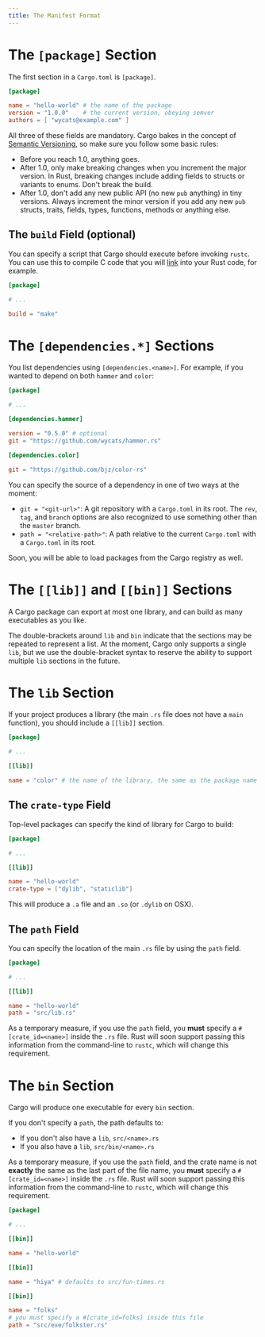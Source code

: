 ```yaml
---
title: The Manifest Format
---
```


# The `[package]` Section

The first section in a `Cargo.toml` is `[package]`.

```toml
[package]

name = "hello-world" # the name of the package
version = "1.0.0"    # the current version, obeying semver
authors = [ "wycats@example.com" ]
```

All three of these fields are mandatory. Cargo bakes in the concept of
[Semantic Versioning](http://semver.org/), so make sure you follow some
basic rules:

* Before you reach 1.0, anything goes.
* After 1.0, only make breaking changes when you increment the major
  version. In Rust, breaking changes include adding fields to structs or
  variants to enums. Don't break the build.
* After 1.0, don't add any new public API (no new `pub` anything) in
  tiny versions. Always increment the minor version if you add any new
  `pub` structs, traits, fields, types, functions, methods or anything else.

## The `build` Field (optional)

You can specify a script that Cargo should execute before invoking
`rustc`. You can use this to compile C code that you will [link][1] into
your Rust code, for example.

[1]: http://doc.rust-lang.org/rust.html#external-blocks

```toml
[package]

# ...

build = "make"
```

# The `[dependencies.*]` Sections

You list dependencies using `[dependencies.<name>]`. For example, if you
wanted to depend on both `hammer` and `color`:

```toml
[package]

# ...

[dependencies.hammer]

version = "0.5.0" # optional
git = "https://github.com/wycats/hammer.rs"

[dependencies.color]

git = "https://github.com/bjz/color-rs"
```

You can specify the source of a dependency in one of two ways at the moment:

* `git = "<git-url>"`: A git repository with a `Cargo.toml` in its root. The
  `rev`, `tag`, and `branch` options are also recognized to use something other
  than the `master` branch.
* `path = "<relative-path>"`: A path relative to the current `Cargo.toml`
  with a `Cargo.toml` in its root.

Soon, you will be able to load packages from the Cargo registry as well.

# The `[[lib]]` and `[[bin]]` Sections

A Cargo package can export at most one library, and can build as many
executables as you like.

The double-brackets around `lib` and `bin` indicate that the sections
may be repeated to represent a list. At the moment, Cargo only supports
a single `lib`, but we use the double-bracket syntax to reserve the
ability to support multiple `lib` sections in the future.

# The `lib` Section

If your project produces a library (the main `.rs` file does not have a
`main` function), you should include a `[[lib]]` section.

```toml
[package]

# ...

[[lib]]

name = "color" # the name of the library, the same as the package name
```

## The `crate-type` Field

Top-level packages can specify the kind of library for Cargo to build:

```toml
[package]

# ...

[[lib]]

name = "hello-world"
crate-type = ["dylib", "staticlib"]
```

This will produce a `.a` file and an `.so` (or `.dylib` on OSX).

## The `path` Field

You can specify the location of the main `.rs` file by using the `path`
field.

```toml
[package]

# ...

[[lib]]

name = "hello-world"
path = "src/lib.rs"
```

As a temporary measure, if you use the `path` field, you **must**
specify a `#[crate_id=<name>]` inside the `.rs` file. Rust will soon
support passing this information from the command-line to `rustc`, which
will change this requirement.

# The `bin` Section

Cargo will produce one executable for every `bin` section.

If you don't specify a `path`, the path defaults to:

* If you don't also have a `lib`, `src/<name>.rs`
* If you also have a `lib`, `src/bin/<name>.rs`

As a temporary measure, if you use the `path` field, and the crate name
is not **exactly** the same as the last part of the file name, you
**must** specify a `#[crate_id=<name>]` inside the `.rs` file. Rust will
soon support passing this information from the command-line to `rustc`,
which will change this requirement.

```toml
[package]

# ...

[[bin]]

name = "hello-world"

[[bin]]

name = "hiya" # defaults to src/fun-times.rs

[[bin]]

name = "folks"
# you must specify a #[crate_id=folks] inside this file
path = "src/exe/folkster.rs"
```
